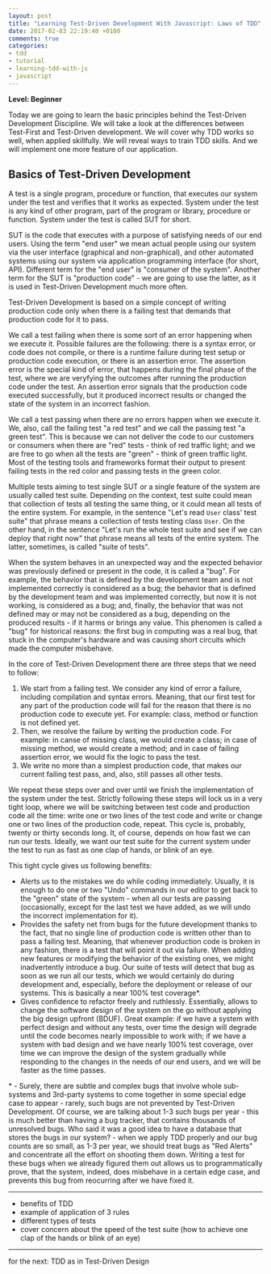 ```yaml
---
layout: post
title: "Learning Test-Driven Development With Javascript: Laws of TDD"
date: 2017-02-03 22:19:40 +0100
comments: true
categories:
- tdd
- tutorial
- learning-tdd-with-js
- javascript
---
```


**Level: Beginner**

Today we are going to learn the basic principles behind the Test-Driven Development Discipline. We will take a look at the differences between Test-First and Test-Driven development. We will cover why TDD works so well, when applied skillfully. We will reveal ways to train TDD skills. And we will implement one more feature of our application.

## Basics of Test-Driven Development

A test is a single program, procedure or function, that executes our system under the test and verifies that it works as expected. System under the test is any kind of other program, part of the program or library, procedure or function. System under the test is called SUT for short.

SUT is the code that executes with a purpose of satisfying needs of our end users. Using the term "end user" we mean actual people using our system via the user interface (graphical and non-graphical), and other automated systems using our system via application programming interface (for short, API). Different term for the "end user" is "consumer of the system". Another term for the SUT is "production code" - we are going to use the latter, as it is used in Test-Driven Development much more often.

Test-Driven Development is based on a simple concept of writing production code only when there is a failing test that demands that production code for it to pass.

We call a test failing when there is some sort of an error happening when we execute it. Possible failures are the following: there is a syntax error, or code does not compile, or there is a runtime failure during test setup or production code execution, or there is an assertion error. The assertion error is the special kind of error, that happens during the final phase of the test, where we are veryfying the outcomes after running the production code under the test. An assertion error signals that the production code executed successfully, but it produced incorrect results or changed the state of the system in an incorrect fashion.

We call a test passing when there are no errors happen when we execute it. We, also, call the failing test "a red test" and we call the passing test "a green test". This is because we can not deliver the code to our customers or consumers when there are "red" tests - think of red traffic light; and we are free to go when all the tests are "green" - think of green traffic light. Most of the testing tools and frameworks format their output to present failing tests in the red color and passing tests in the green color.

Multiple tests aiming to test single SUT or a single feature of the system are usually called test suite. Depending on the context, test suite could mean that collection of tests all testing the same thing, or it could mean all tests of the entire system. For example, in the sentence "Let's read `User` class' test suite" that phrase means a collection of tests testing class `User`. On the other hand, in the sentence "Let's run the whole test suite and see if we can deploy that right now" that phrase means all tests of the entire system. The latter, sometimes, is called "suite of tests".

When the system behaves in an unexpected way and the expected behavior was previously defined or present in the code, it is called a "bug". For example, the behavior that is defined by the development team and is not implemented correctly is considered as a bug; the behavior that is defined by the development team and was implemented correctly, but now it is not working, is considered as a bug; and, finally, the behavior that was not defined may or may not be considered as a bug, depending on the produced results - if it harms or brings any value. This phenomen is called a "bug" for historical reasons: the first bug in computing was a real bug, that stuck in the computer's hardware and was causing short circuits which made the computer misbehave.

In the core of Test-Driven Development there are three steps that we need to follow:

1. We start from a failing test. We consider any kind of error a failure, including compilation and syntax errors. Meaning, that our first test for any part of the production code will fail for the reason that there is no production code to execute yet. For example: class, method or function is not defined yet.
2. Then, we resolve the failure by writing the production code. For example: in canse of missing class, we would create a class; in case of missing method, we would create a method; and in case of failing assertion error, we would fix the logic to pass the test.
3. We write no more than a simplest production code, that makes our current failing test pass, and, also, still passes all other tests.

We repeat these steps over and over until we finish the implementation of the system under the test. Strictly following these steps will lock us in a very tight loop, where we will be switching between test code and production code all the time: write one or two lines of the test code and write or change one or two lines of the production code, repeat. This cycle is, probably, twenty or thirty seconds long. It, of course, depends on how fast we can run our tests. Ideally, we want our test suite for the current system under the test to run as fast as one clap of hands, or blink of an eye.

This tight cycle gives us following benefits:

- Alerts us to the mistakes we do while coding immediately. Usually, it is enough to do one or two "Undo" commands in our editor to get back to the "green" state of the system - when all our tests are passing (occasionally, except for the last test we have added, as we will undo the incorrect implementation for it).
- Provides the safety net from bugs for the future development thanks to the fact, that no single line of production code is written other than to pass a failing test. Meaning, that whenever production code is broken in any fashion, there is a test that will point it out via failure. When adding new features or modifying the behavior of the existing ones, we might inadvertently introduce a bug. Our suite of tests will detect that bug as soon as we run all our tests, which we would certainly do during development and, especially, before the deployment or release of our systems. This is basically a near 100% test coverage*.
- Gives confidence to refactor freely and ruthlessly. Essentially, allows to change the software design of the system on the go without applying the big design upfront (BDUF). Great example: if we have a system with perfect design and without any tests, over time the design will degrade until the code becomes nearly impossible to work with; if we have a system with bad design and we have nearly 100% test coverage, over time we can improve the design of the system gradually while responding to the changes in the needs of our end users, and we will be faster as the time passes.


\* - Surely, there are subtle and complex bugs that involve whole sub-systems and 3rd-party systems to come together in some special edge case to appear - rarely, such bugs are not prevented by Test-Driven Development. Of course, we are talking about 1-3 such bugs per year - this is much better than having a bug tracker, that contains thousands of unresolved bugs. Who said it was a good idea to have a database that stores the bugs in our system? - when we apply TDD properly and our bug counts are so small, as 1-3 per year, we should treat bugs as "Red Alerts" and concentrate all the effort on shooting them down. Writing a test for these bugs when we already figured them out allows us to programmatically prove, that the system, indeed, does misbehave in a certain edge case, and prevents this bug from reocurring after we have fixed it.

---


- benefits of TDD
- example of application of 3 rules
- different types of tests
- cover concern about the speed of the test suite (how to achieve one clap of the hands or blink of an eye)


---

for the next: TDD as in Test-Driven Design
